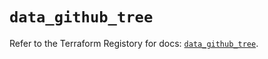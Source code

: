 # `data_github_tree`

Refer to the Terraform Registory for docs: [`data_github_tree`](https://registry.terraform.io/providers/integrations/github/5.40.0/docs/data-sources/tree).
